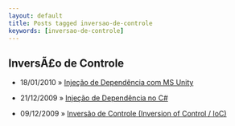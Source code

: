 ```yaml
---
layout: default
title: Posts tagged inversao-de-controle
keywords: [inversao-de-controle]
---
```

<h2 class="category">InversÃ£o de Controle</h2>
<ul class="posts">
<li>
<p>
<span class="date">18/01/2010</span> &raquo;
<a href="/blog/injecao-de-dependencia-com-ms-unity">Injeção de Dependência com MS Unity</a>
</p>
</li>
<li>
<p>
<span class="date">21/12/2009</span> &raquo;
<a href="/blog/injecao-de-dependencia">Injeção de Dependência no C#</a>
</p>
</li>
<li>
<p>
<span class="date">09/12/2009</span> &raquo;
<a href="/blog/inversao-de-controle-inversion-of-control-ioc">Inversão de Controle (Inversion of Control / IoC)</a>
</p>
</li>
</ul>
